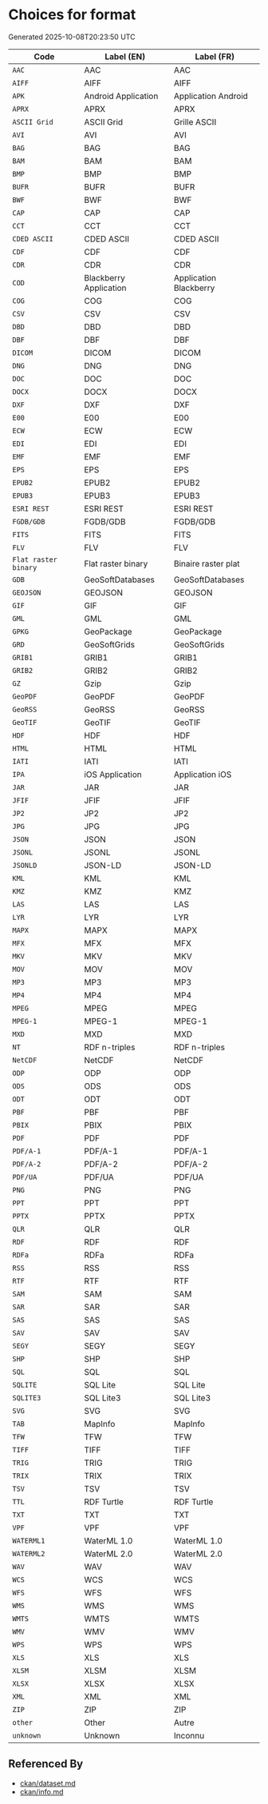 # Choices for format

Generated 2025-10-08T20:23:50 UTC

| Code | Label (EN) | Label (FR) |
|------|------------|------------|
| `AAC` | AAC | AAC |
| `AIFF` | AIFF | AIFF |
| `APK` | Android Application | Application Android |
| `APRX` | APRX | APRX |
| `ASCII Grid` | ASCII Grid | Grille ASCII |
| `AVI` | AVI | AVI |
| `BAG` | BAG | BAG |
| `BAM` | BAM | BAM |
| `BMP` | BMP | BMP |
| `BUFR` | BUFR | BUFR |
| `BWF` | BWF | BWF |
| `CAP` | CAP | CAP |
| `CCT` | CCT | CCT |
| `CDED ASCII` | CDED ASCII | CDED ASCII |
| `CDF` | CDF | CDF |
| `CDR` | CDR | CDR |
| `COD` | Blackberry Application | Application Blackberry |
| `COG` | COG | COG |
| `CSV` | CSV | CSV |
| `DBD` | DBD | DBD |
| `DBF` | DBF | DBF |
| `DICOM` | DICOM | DICOM |
| `DNG` | DNG | DNG |
| `DOC` | DOC | DOC |
| `DOCX` | DOCX | DOCX |
| `DXF` | DXF | DXF |
| `E00` | E00 | E00 |
| `ECW` | ECW | ECW |
| `EDI` | EDI | EDI |
| `EMF` | EMF | EMF |
| `EPS` | EPS | EPS |
| `EPUB2` | EPUB2 | EPUB2 |
| `EPUB3` | EPUB3 | EPUB3 |
| `ESRI REST` | ESRI REST | ESRI REST |
| `FGDB/GDB` | FGDB/GDB | FGDB/GDB |
| `FITS` | FITS | FITS |
| `FLV` | FLV | FLV |
| `Flat raster binary` | Flat raster binary | Binaire raster plat |
| `GDB` | GeoSoftDatabases | GeoSoftDatabases |
| `GEOJSON` | GEOJSON | GEOJSON |
| `GIF` | GIF | GIF |
| `GML` | GML | GML |
| `GPKG` | GeoPackage | GeoPackage |
| `GRD` | GeoSoftGrids | GeoSoftGrids |
| `GRIB1` | GRIB1 | GRIB1 |
| `GRIB2` | GRIB2 | GRIB2 |
| `GZ` | Gzip | Gzip |
| `GeoPDF` | GeoPDF | GeoPDF |
| `GeoRSS` | GeoRSS | GeoRSS |
| `GeoTIF` | GeoTIF | GeoTIF |
| `HDF` | HDF | HDF |
| `HTML` | HTML | HTML |
| `IATI` | IATI | IATI |
| `IPA` | iOS Application | Application iOS |
| `JAR` | JAR | JAR |
| `JFIF` | JFIF | JFIF |
| `JP2` | JP2 | JP2 |
| `JPG` | JPG | JPG |
| `JSON` | JSON | JSON |
| `JSONL` | JSONL | JSONL |
| `JSONLD` | JSON-LD | JSON-LD |
| `KML` | KML | KML |
| `KMZ` | KMZ | KMZ |
| `LAS` | LAS | LAS |
| `LYR` | LYR | LYR |
| `MAPX` | MAPX | MAPX |
| `MFX` | MFX | MFX |
| `MKV` | MKV | MKV |
| `MOV` | MOV | MOV |
| `MP3` | MP3 | MP3 |
| `MP4` | MP4 | MP4 |
| `MPEG` | MPEG | MPEG |
| `MPEG-1` | MPEG-1 | MPEG-1 |
| `MXD` | MXD | MXD |
| `NT` | RDF n-triples | RDF n-triples |
| `NetCDF` | NetCDF | NetCDF |
| `ODP` | ODP | ODP |
| `ODS` | ODS | ODS |
| `ODT` | ODT | ODT |
| `PBF` | PBF | PBF |
| `PBIX` | PBIX | PBIX |
| `PDF` | PDF | PDF |
| `PDF/A-1` | PDF/A-1 | PDF/A-1 |
| `PDF/A-2` | PDF/A-2 | PDF/A-2 |
| `PDF/UA` | PDF/UA | PDF/UA |
| `PNG` | PNG | PNG |
| `PPT` | PPT | PPT |
| `PPTX` | PPTX | PPTX |
| `QLR` | QLR | QLR |
| `RDF` | RDF | RDF |
| `RDFa` | RDFa | RDFa |
| `RSS` | RSS | RSS |
| `RTF` | RTF | RTF |
| `SAM` | SAM | SAM |
| `SAR` | SAR | SAR |
| `SAS` | SAS | SAS |
| `SAV` | SAV | SAV |
| `SEGY` | SEGY | SEGY |
| `SHP` | SHP | SHP |
| `SQL` | SQL | SQL |
| `SQLITE` | SQL Lite | SQL Lite |
| `SQLITE3` | SQL Lite3 | SQL Lite3 |
| `SVG` | SVG | SVG |
| `TAB` | MapInfo | MapInfo |
| `TFW` | TFW | TFW |
| `TIFF` | TIFF | TIFF |
| `TRIG` | TRIG | TRIG |
| `TRIX` | TRIX | TRIX |
| `TSV` | TSV | TSV |
| `TTL` | RDF Turtle | RDF Turtle |
| `TXT` | TXT | TXT |
| `VPF` | VPF | VPF |
| `WATERML1` | WaterML 1.0 | WaterML 1.0 |
| `WATERML2` | WaterML 2.0 | WaterML 2.0 |
| `WAV` | WAV | WAV |
| `WCS` | WCS | WCS |
| `WFS` | WFS | WFS |
| `WMS` | WMS | WMS |
| `WMTS` | WMTS | WMTS |
| `WMV` | WMV | WMV |
| `WPS` | WPS | WPS |
| `XLS` | XLS | XLS |
| `XLSM` | XLSM | XLSM |
| `XLSX` | XLSX | XLSX |
| `XML` | XML | XML |
| `ZIP` | ZIP | ZIP |
| `other` | Other | Autre |
| `unknown` | Unknown | Inconnu |


## Referenced By

- [ckan/dataset.md](../ckan/dataset.md)
- [ckan/info.md](../ckan/info.md)
